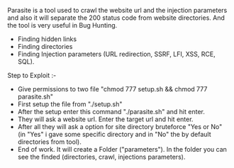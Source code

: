 Parasite is a tool used to crawl the website url and  the injection parameters and also it will separate the 200 status code from website directories.
And the tool is very useful in Bug Hunting. 

* Finding hidden links
* Finding directories
* Finding Injection parameters (URL redirection, SSRF, LFI, XSS, RCE, SQL).

Step to Exploit :-

* Give permissions to two file "chmod 777 setup.sh && chmod 777 parasite.sh"
* First setup the file from "./setup.sh"
* After the setup enter this command "./parasite.sh" and hit enter.
* They will ask a website url. Enter the target url and hit enter.
* After all they will ask a option for site directory bruteforce "Yes or No" (in "Yes" i gave some specific directory and in "No" the by default directories from tool).
* End of work. It will create a Folder ("parameters"). In the folder you can see the finded (directories, crawl, injections parameters).
